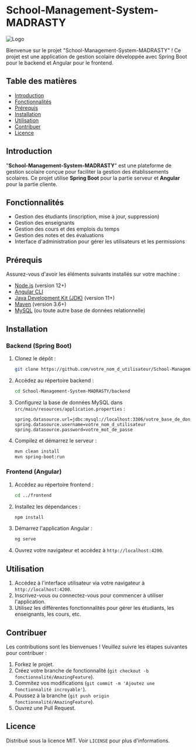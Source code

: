 # School-Management-System-MADRASTY

![Logo](images/logo.png)

Bienvenue sur le projet "School-Management-System-MADRASTY" ! Ce projet est une application de gestion scolaire développée avec Spring Boot pour le backend et Angular pour le frontend.

## Table des matières

- [Introduction](#introduction)
- [Fonctionnalités](#fonctionnalités)
- [Prérequis](#prérequis)
- [Installation](#installation)
- [Utilisation](#utilisation)
- [Contribuer](#contribuer)
- [Licence](#licence)

## Introduction

"**School-Management-System-MADRASTY**" est une plateforme de gestion scolaire conçue pour faciliter la gestion des établissements scolaires. Ce projet utilise **Spring Boot** pour la partie serveur et **Angular** pour la partie cliente.

## Fonctionnalités

- Gestion des étudiants (inscription, mise à jour, suppression)
- Gestion des enseignants
- Gestion des cours et des emplois du temps
- Gestion des notes et des évaluations
- Interface d'administration pour gérer les utilisateurs et les permissions

## Prérequis

Assurez-vous d'avoir les éléments suivants installés sur votre machine :

- [Node.js](https://nodejs.org/) (version 12+)
- [Angular CLI](https://angular.io/cli)
- [Java Development Kit (JDK)](https://www.oracle.com/java/technologies/javase-jdk11-downloads.html) (version 11+)
- [Maven](https://maven.apache.org/) (version 3.6+)
- [MySQL](https://www.mysql.com/) (ou toute autre base de données relationnelle)

## Installation

### Backend (Spring Boot)

1. Clonez le dépôt :

    ```bash
    git clone https://github.com/votre_nom_d_utilisateur/School-Management-System-MADRASTY.git
    ```

2. Accédez au répertoire backend :

    ```bash
    cd School-Management-System-MADRASTY/backend
    ```

3. Configurez la base de données MySQL dans `src/main/resources/application.properties` :

    ```properties
    spring.datasource.url=jdbc:mysql://localhost:3306/votre_base_de_données
    spring.datasource.username=votre_nom_d_utilisateur
    spring.datasource.password=votre_mot_de_passe
    ```

4. Compilez et démarrez le serveur :

    ```bash
    mvn clean install
    mvn spring-boot:run
    ```

### Frontend (Angular)

1. Accédez au répertoire frontend :

    ```bash
    cd ../frontend
    ```

2. Installez les dépendances :

    ```bash
    npm install
    ```

3. Démarrez l'application Angular :

    ```bash
    ng serve
    ```

4. Ouvrez votre navigateur et accédez à `http://localhost:4200`.

## Utilisation

1. Accédez à l'interface utilisateur via votre navigateur à `http://localhost:4200`.
2. Inscrivez-vous ou connectez-vous pour commencer à utiliser l'application.
3. Utilisez les différentes fonctionnalités pour gérer les étudiants, les enseignants, les cours, etc.

## Contribuer

Les contributions sont les bienvenues ! Veuillez suivre les étapes suivantes pour contribuer :

1. Forkez le projet.
2. Créez votre branche de fonctionnalité (`git checkout -b fonctionnalité/AmazingFeature`).
3. Commitez vos modifications (`git commit -m 'Ajoutez une fonctionnalité incroyable'`).
4. Poussez à la branche (`git push origin fonctionnalité/AmazingFeature`).
5. Ouvrez une Pull Request.

## Licence

Distribué sous la licence MIT. Voir `LICENSE` pour plus d'informations.
